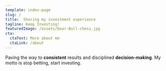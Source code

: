 ```yaml
---
template: index-page
slug: /
title:  Sharing my investment experience
tagline: Keep Investing!
featuredImage: /assets/bear-Bull-chess.jpg
cta:
  ctaText: More about me
  ctaLink: /about
---
```


Paving the way to **consistent** results and disciplined **decision-making**. My motto is stop betting, start investing. 
